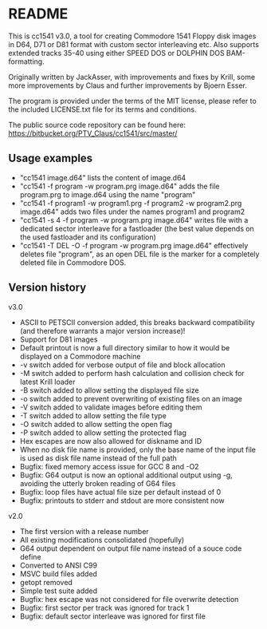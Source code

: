 # README #

This is cc1541 v3.0, a tool for creating Commodore 1541 Floppy disk
images in D64, D71 or D81 format with custom sector interleaving
etc.  Also supports extended tracks 35-40 using either SPEED DOS or
DOLPHIN DOS BAM-formatting.

Originally written by JackAsser, with improvements and fixes by
Krill, some more improvements by Claus and further improvements by
Bjoern Esser.

The program is provided under the terms of the MIT license, please
refer to the included LICENSE.txt file for its terms and conditions.

The public source code repository can be found here:
https://bitbucket.org/PTV_Claus/cc1541/src/master/

## Usage examples ##

* "cc1541 image.d64" lists the content of image.d64
* "cc1541 -f program -w program.prg image.d64" adds the file
  program.prg to image.d64 using the name "program"
* "cc1541 -f program1 -w program1.prg -f program2 -w program2.prg
  image.d64" adds two files under the names program1 and program2
* "cc1541 -s 4 -f program -w program.prg image.d64" writes file
  with a dedicated sector interleave for a fastloader (the best
  value depends on the used fastloader and its configuration)
* "cc1541 -T DEL -O -f program -w program.prg image.d64" effectively
  deletes file "program", as an open DEL file is the marker for
  a completely deleted file in Commodore DOS.

## Version history ##

v3.0

* ASCII to PETSCII conversion added, this breaks backward
  compatibility (and therefore warrants a major version increase)!
* Support for D81 images
* Default printout is now a full directory similar to how it would be
  displayed on a Commodore machine
* -v switch added for verbose output of file and block allocation
* -M switch added to perform hash calculation and collision check for
  latest Krill loader
* -B switch added to allow setting the displayed file size
* -o switch added to prevent overwriting of existing files on an image
* -V switch added to validate images before editing them
* -T switch added to allow setting the file type
* -O switch added to allow setting the open flag
* -P switch added to allow setting the protected flag
* Hex escapes are now also allowed for diskname and ID
* When no disk file name is provided, only the base name of the input
  file is used as disk file name instead of the full path
* Bugfix: fixed memory access issue for GCC 8 and -O2
* Bugfix: G64 output is now an optional additional output using -g,
  avoiding the utterly broken reading of G64 files
* Bugfix: loop files have actual file size per default instead of 0
* Bugfix: printouts to stderr and stdout are more consistent now

v2.0

* The first version with a release number
* All existing modifications consolidated (hopefully)
* G64 output dependent on output file name instead of a souce code
  define
* Converted to ANSI C99
* MSVC build files added
* getopt removed
* Simple test suite added
* Bugfix: hex escape was not considered for file overwrite detection
* Bugfix: first sector per track was ignored for track 1
* Bugfix: default sector interleave was ignored for first file
